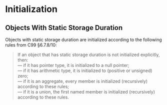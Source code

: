 # Initialization

## Objects With Static Storage Duration

Objects with static storage duration are initialized according to the following rules from C99 §6.7.8/10:

> If an object that has static storage duration is not initialized explicitly, then:  
> — if it has pointer type, it is initialized to a null pointer;  
> — if it has arithmetic type, it is initialized to (positive or unsigned) zero;  
> — if it is an aggregate, every member is initialized (recursively) according to these rules;  
> — if it is a union, the first named member is initialized (recursively) according to these rules.
